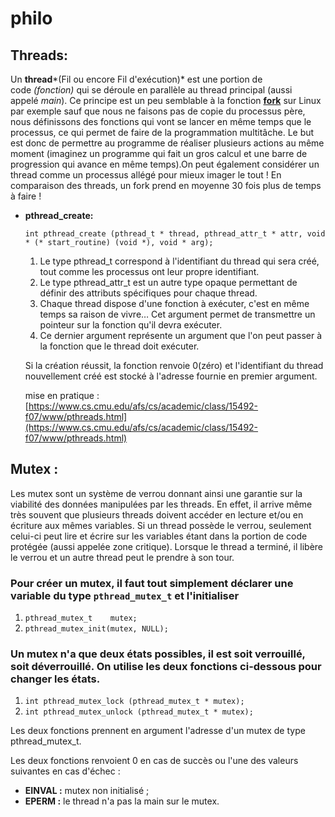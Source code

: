 # philo

## Threads:

Un **thread***(Fil ou encore Fil d'exécution)* est une portion de code *(fonction)* qui se déroule en parallèle au thread principal (aussi appelé *main*). Ce principe est un peu semblable à la fonction **[fork](https://man.developpez.com/man2/fork.2.php)** sur Linux par exemple sauf que nous ne faisons pas de copie du processus père, nous définissons des fonctions qui vont se lancer en même temps que le processus, ce qui permet de faire de la programmation multitâche. Le but est donc de permettre au programme de réaliser plusieurs actions au même moment (imaginez un programme qui fait un gros calcul et une barre de progression qui avance en même temps).On peut également considérer un thread comme un processus allégé pour mieux imager le tout ! En comparaison des threads, un fork prend en moyenne 30 fois plus de temps à faire !

- **pthread_create:**
    
    `int pthread_create (pthread_t * thread, pthread_attr_t * attr, void * (* start_routine) (void *), void * arg);`
    
    1. Le type pthread_t correspond à l'identifiant du thread qui sera créé, tout comme les processus ont leur propre identifiant.
    2. Le type pthread_attr_t est un autre type opaque permettant de définir des attributs spécifiques pour chaque thread.
    3. Chaque thread dispose d'une fonction à exécuter, c'est en même temps sa raison de vivre… Cet argument permet de transmettre un pointeur sur la fonction qu'il devra exécuter.
    4. Ce dernier argument représente un argument que l'on peut passer à la fonction que le thread doit exécuter.
    
    Si la création réussit, la fonction renvoie 0(zéro) et l'identifiant du thread nouvellement créé est stocké à l'adresse fournie en premier argument.
    
    mise en pratique : [https://www.cs.cmu.edu/afs/cs/academic/class/15492-f07/www/pthreads.html](https://www.cs.cmu.edu/afs/cs/academic/class/15492-f07/www/pthreads.html)
    

## Mutex :

Les mutex sont un système de verrou donnant ainsi une garantie sur la viabilité des données manipulées par les threads. En effet, il arrive même très souvent que plusieurs threads doivent accéder en lecture et/ou en écriture aux mêmes variables. Si un thread possède le verrou, seulement celui-ci peut lire et écrire sur les variables étant dans la portion de code protégée (aussi appelée zone critique). Lorsque le thread a terminé, il libère le verrou et un autre thread peut le prendre à son tour.

### Pour créer un mutex, il faut tout simplement déclarer une variable du type `pthread_mutex_t` et l'initialiser

1.  `pthread_mutex_t	mutex;`
2. `pthread_mutex_init(mutex, NULL);`

### Un mutex n'a que deux états possibles, il est soit verrouillé, soit déverrouillé. On utilise les deux fonctions ci-dessous pour changer les états.

1. `int pthread_mutex_lock (pthread_mutex_t * mutex);`
2. `int pthread_mutex_unlock (pthread_mutex_t * mutex);`

Les deux fonctions prennent en argument l'adresse d'un mutex de type pthread_mutex_t. 

Les deux fonctions renvoient 0 en cas de succès ou l'une des valeurs suivantes en cas d'échec :

- **EINVAL :** mutex non initialisé ;
- **EPERM :** le thread n'a pas la main sur le mutex.
